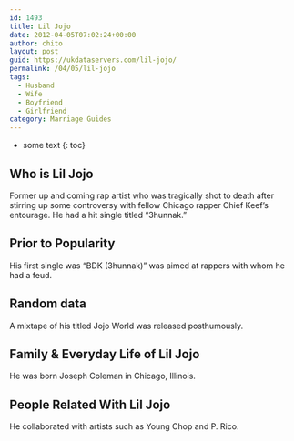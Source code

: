 ```yaml
---
id: 1493
title: Lil Jojo
date: 2012-04-05T07:02:24+00:00
author: chito
layout: post
guid: https://ukdataservers.com/lil-jojo/
permalink: /04/05/lil-jojo
tags:
  - Husband
  - Wife
  - Boyfriend
  - Girlfriend
category: Marriage Guides
---
```


* some text
{: toc}
          
          
## Who is  Lil Jojo
                  
                  
                  
Former up and coming rap artist who was tragically shot to death after stirring up some controversy with fellow Chicago rapper Chief Keef&#8217;s entourage. He had a hit single titled &#8220;3hunnak.&#8221;
                  
                
                
                
## Prior to Popularity 
                  
                  
                  
His first single was &#8220;BDK (3hunnak)&#8221; was aimed at rappers with whom he had a feud.
                  
                
                
                
## Random data 
                  
                  
                  
A mixtape of his titled Jojo World was released posthumously.
                  
                
                
                
## Family & Everyday Life of Lil Jojo
                  
                  
                  
He was born Joseph Coleman in Chicago, Illinois.
                  
                
                
                
## People Related With  Lil Jojo
                  
                  
                  
He collaborated with artists such as Young Chop and P. Rico.
                  
                
              
            
          
          
          
    
    
  
